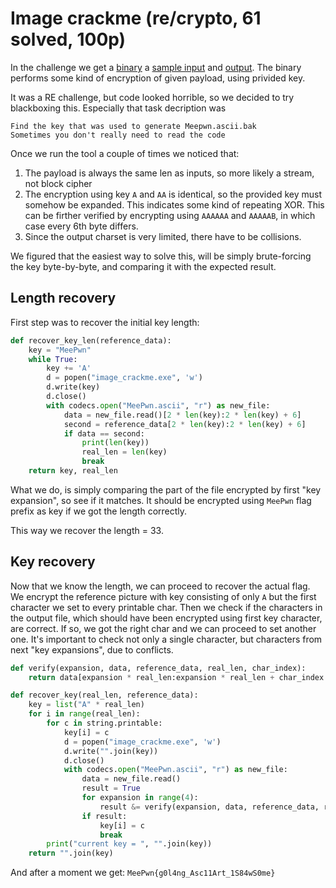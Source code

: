 # Image crackme (re/crypto, 61 solved, 100p)

In the challenge we get a [binary](image_crackme.exe) a [sample input](MeePwn.jpg) and [output](MeePwn.ascii.bak).
The binary performs some kind of encryption of given payload, using privided key.

It was a RE challenge, but code looked horrible, so we decided to try blackboxing this.
Especially that task decription was 

```
Find the key that was used to generate Meepwn.ascii.bak
Sometimes you don't really need to read the code 
```

Once we run the tool a couple of times we noticed that:

1. The payload is always the same len as inputs, so more likely a stream, not block cipher
2. The encryption using key `A` and `AA` is identical, so the provided key  must somehow be expanded. This indicates some kind of repeating XOR. This can be firther verified by encrypting using `AAAAAA` and `AAAAAB`, in which case every 6th byte differs.
3. Since the output charset is very limited, there have to be collisions.

We figured that the easiest way to solve this, will be simply brute-forcing the key byte-by-byte, and comparing it with the expected result.

## Length recovery

First step was to recover the initial key length:

```python
def recover_key_len(reference_data):
    key = "MeePwn"
    while True:
        key += 'A'
        d = popen("image_crackme.exe", 'w')
        d.write(key)
        d.close()
        with codecs.open("MeePwn.ascii", "r") as new_file:
            data = new_file.read()[2 * len(key):2 * len(key) + 6]
            second = reference_data[2 * len(key):2 * len(key) + 6]
            if data == second:
                print(len(key))
                real_len = len(key)
                break
    return key, real_len
```

What we do, is simply comparing the part of the file encrypted by first "key expansion", so see if it matches.
It should be encrypted using `MeePwn` flag prefix as key if we got the length correctly.

This way we recover the length = 33.

## Key recovery

Now that we know the length, we can proceed to recover the actual flag.
We encrypt the reference picture with key consisting of only `A` but the first character we set to every printable char.
Then we check if the characters in the output file, which should have been encrypted using first key character, are correct.
If so, we got the right char and we can proceed to set another one.
It's important to check not only a single character, but characters from next "key expansions", due to conflicts.

```python
def verify(expansion, data, reference_data, real_len, char_index):
    return data[expansion * real_len:expansion * real_len + char_index + 1] == reference_data[expansion * real_len:expansion * real_len + char_index + 1]

def recover_key(real_len, reference_data):
    key = list("A" * real_len)
    for i in range(real_len):
        for c in string.printable:
            key[i] = c
            d = popen("image_crackme.exe", 'w')
            d.write("".join(key))
            d.close()
            with codecs.open("MeePwn.ascii", "r") as new_file:
                data = new_file.read()
                result = True
                for expansion in range(4):
                    result &= verify(expansion, data, reference_data, real_len, i)
                if result:
                    key[i] = c
                    break
        print("current key = ", "".join(key))
    return "".join(key)
```

And after a moment we get: `MeePwn{g0l4ng_Asc11Art_1S84wS0me}`
